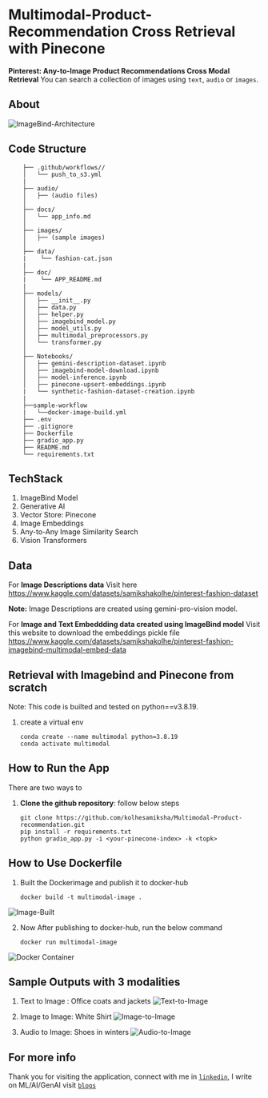 # Multimodal-Product-Recommendation Cross Retrieval with Pinecone

**Pinterest: Any-to-Image Product Recommendations Cross Modal Retrieval**
You can search a collection of images using `text`, `audio` or `images`.

## About

![ImageBind-Architecture](images/image_bing_architecture.png)

## Code Structure

```
    ├── .github/workflows//
    │   └── push_to_s3.yml
    |
    ├── audio/
    │   ├── (audio files)
    │
    ├── docs/
    │   └── app_info.md
    │
    ├── images/
    │   ├── (sample images)
    │
    ├── data/
    |    └── fashion-cat.json
    |
    ├── doc/
    |    └── APP_README.md
    |
    ├── models/
    │   ├── __init__.py
    │   ├── data.py
    │   ├── helper.py
    │   ├── imagebind_model.py
    │   ├── model_utils.py
    │   ├── multimodal_preprocessors.py
    │   └── transformer.py
    │
    ├── Notebooks/
    │   ├── gemini-description-dataset.ipynb
    │   ├── imagebind-model-download.ipynb
    │   ├── model-inference.ipynb
    │   ├── pinecone-upsert-embeddings.ipynb
    |   └── synthetic-fashion-dataset-creation.ipynb
    |
    ├──sample-workflow
    |   └──docker-image-build.yml
    ├── .env
    ├── .gitignore
    ├── Dockerfile 
    ├── gradio_app.py
    ├── README.md
    └── requirements.txt
```


## TechStack

1. ImageBind Model
2. Generative AI
3. Vector Store: Pinecone
4. Image Embeddings
5. Any-to-Any Image Similarity Search
6. Vision Transformers

## Data

For **Image Descriptions data** Visit here https://www.kaggle.com/datasets/samikshakolhe/pinterest-fashion-dataset 

**Note:** Image Descriptions are created using gemini-pro-vision model.

For **Image and Text Embeddding data created using ImageBind model** Visit this website to download the embeddings pickle file https://www.kaggle.com/datasets/samikshakolhe/pinterest-fashion-imagebind-multimodal-embed-data

## Retrieval with Imagebind and Pinecone from scratch

Note: This code is builted and tested on python==v3.8.19.
1. create a virtual env 
    
    ```
    conda create --name multimodal python=3.8.19
    conda activate multimodal

## How to Run the App

There are two ways to 
1. **Clone the github repository**: follow below steps
    ```
    git clone https://github.com/kolhesamiksha/Multimodal-Product-recommendation.git
    pip install -r requirements.txt
    python gradio_app.py -i <your-pinecone-index> -k <topk>

## How to Use Dockerfile
1. Built the Dockerimage and publish it to docker-hub
    ```
    docker build -t multimodal-image . 

![Image-Built](images/docker-build-1.png)

2. Now After publishing to docker-hub, run the below command
    ```
    docker run multimodal-image
![Docker Container](images/multimodal-image-docker-desktop.png)

## Sample Outputs with 3 modalities

1. Text to Image : Office coats and jackets
![Text-to-Image](images/text.png)

2. Image to Image: White Shirt
![Image-to-Image](images/image.png)

3. Audio to Image: Shoes in winters
![Audio-to-Image](images/audio.png)

## For more info
Thank you for visiting the application, connect with me in [`linkedin`](), I write on ML/AI/GenAI visit [`blogs`]()